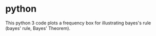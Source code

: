 # python
 This python 3 code plots a frequency box for illustrating bayes's rule (bayes' rule, Bayes' Theorem). 
